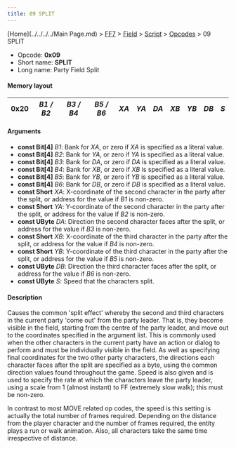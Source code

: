 ```yaml
---
title: 09 SPLIT
---
```


[Home](../../../../Main Page.md) > [FF7](../../../../FF7.md) > [Field](../../../Field.md) > [Script](../../Script.md) > [Opcodes](../Opcodes.md) > 09 SPLIT

-   Opcode: **0x09**
-   Short name: **SPLIT**
-   Long name: Party Field Split

#### Memory layout

| 0x20 | *B1 / B2* | *B3 / B4* | *B5 / B6* | *XA* | *YA* | *DA* | *XB* | *YB* | *DB* | *S* |
|------|-----------|-----------|-----------|------|------|------|------|------|------|-----|

#### Arguments

-   **const Bit\[4\]** *B1*: Bank for *XA*, or zero if *XA* is specified as a literal value.
-   **const Bit\[4\]** *B2*: Bank for *YA*, or zero if *YA* is specified as a literal value.
-   **const Bit\[4\]** *B3*: Bank for *DA*, or zero if *DA* is specified as a literal value.
-   **const Bit\[4\]** *B4*: Bank for *XB*, or zero if *XB* is specified as a literal value.
-   **const Bit\[4\]** *B5*: Bank for *YB*, or zero if *YB* is specified as a literal value.
-   **const Bit\[4\]** *B6*: Bank for *DB*, or zero if *DB* is specified as a literal value.
-   **const Short** *XA*: X-coordinate of the second character in the party after the split, or address for the value if *B1* is non-zero.
-   **const Short** *YA*: Y-coordinate of the second character in the party after the split, or address for the value if *B2* is non-zero.
-   **const UByte** *DA*: Direction the second character faces after the split, or address for the value if *B3* is non-zero.
-   **const Short** *XB*: X-coordinate of the third character in the party after the split, or address for the value if *B4* is non-zero.
-   **const Short** *YB*: Y-coordinate of the third character in the party after the split, or address for the value if *B5* is non-zero.
-   **const UByte** *DB*: Direction the third character faces after the split, or address for the value if *B6* is non-zero.
-   **const UByte** *S*: Speed that the characters split.

#### Description

Causes the common 'split effect' whereby the second and third characters in the current party 'come out' from the party leader. That is, they become visible in the field, starting from the centre of the party leader, and move out to the coordinates specified in the argument list. This is commonly used when the other characters in the current party have an action or dialog to perform and must be individually visible in the field. As well as specifying final coordinates for the two other party characters, the directions each character faces after the split are specified as a byte, using the common direction values found throughout the game. Speed is also given and is used to specify the rate at which the characters leave the party leader, using a scale from 1 (almost instant) to FF (extremely slow walk); this must be non-zero.

In contrast to most MOVE related op codes, the speed is this setting is actually the total number of frames required. Depending on the distance from the player character and the number of frames required, the entity plays a run or walk animation. Also, all characters take the same time irrespective of distance.
